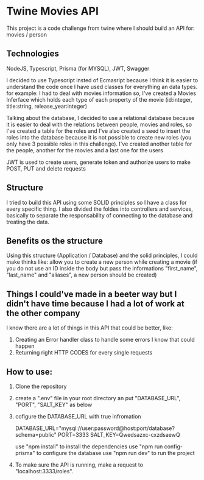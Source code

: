 # Twine Movies API
This project is a code challenge from twine where I should build an API for: movies / person

## Technologies
NodeJS, Typescript, Prisma (for MYSQL), JWT, Swagger

I decided to use Typescript insted of Ecmasript because I think it is easier to understand the code once I have used classes for everything an data types. for example: I had to deal with movies information so, I've created a Movies Inferface which holds each type of each property of the movie (id:integer, title:string, release_year:integer)

Talking about the database, I decided to use a relational database because it is easier to deal with the relations between people, movies and roles, so I've created a table for the roles and I've also created a seed to insert the roles into the database because it is not possible to create new roles (you only have 3 possible roles in this challenge). I've created another table for the people, another for the movies and a last one for the users

JWT is used to create users, generate token and authorize users to make POST, PUT and delete requests

## Structure

I tried to build this API using some SOLID principles so I have a class for every specific thing.
I also divided the foldes into controllers and services, basically to separate the responsability of connecting to the database and treating the data.

## Benefits os the structure

Using this structure (Application / Database) and the solid principles, I could make thinks like: allow you to create a new person while creating a movie (if you do not use an ID inside the body but pass the informations "first_name", "last_name" and "aliases", a new person should be created)

## Things I could've made in a beeter way but I didn't have time because I had a lot of work at the other company
I know there are a lot of things in this API that could be better, like:
1. Creating an Error handler class to handle some errors I know that could happen
2. Returning right HTTP CODES for every single requests

## How to use:
1. Clone the repository
2. create a ".env" file in your root directory an put "DATABASE_URL", "PORT", "SALT_KEY" as below
3. cofigure the DATABASE_URL with true infromation
   
    DATABASE_URL="mysql://user:password@host:port/database?schema=public"
    PORT=3333
    SALT_KEY=Qwedsazxc-cxzdsaewQ

    use "npm install" to install the dependencies
    use "npm run config-prisma" to configure the database
    use "npm run dev" to run the project

4. To make sure the API is running, make a request to "localhost:3333/roles".
